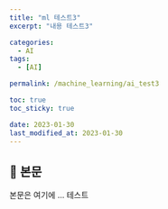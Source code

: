 ```yaml
---
title: "ml 테스트3"
excerpt: "내용 테스트3"

categories:
  - AI
tags:
  - [AI]

permalink: /machine_learning/ai_test3

toc: true
toc_sticky: true

date: 2023-01-30
last_modified_at: 2023-01-30
---
```


## 🦥 본문

본문은 여기에 ...
테스트
